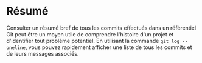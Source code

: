 # Résumé

Consulter un résumé bref de tous les commits effectués dans un référentiel Git peut être un moyen utile de comprendre l'histoire d'un projet et d'identifier tout problème potentiel. En utilisant la commande `git log --oneline`, vous pouvez rapidement afficher une liste de tous les commits et de leurs messages associés.
